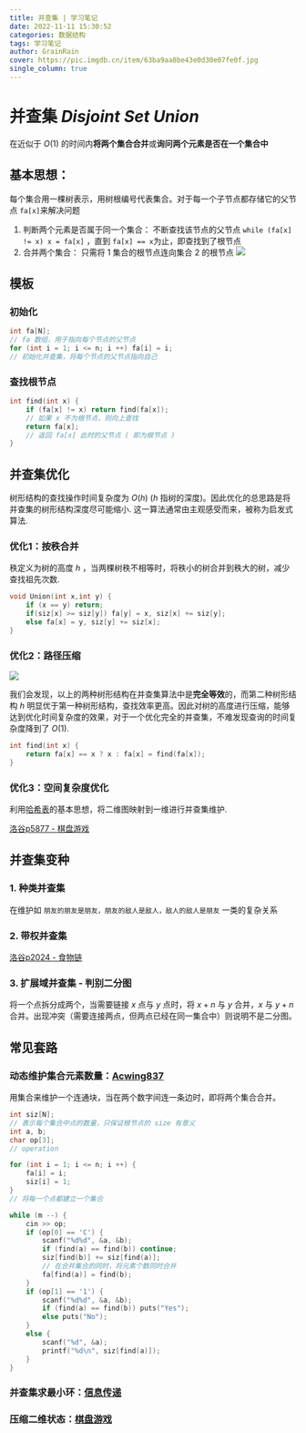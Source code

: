 ```yaml
---
title: 并查集 | 学习笔记
date: 2022-11-11 15:30:52
categories: 数据结构
tags: 学习笔记
author: GrainRain
cover: https://pic.imgdb.cn/item/63ba9aa8be43e0d30e07fe0f.jpg
single_column: true
---
```



# 并查集 $Disjoint\ Set\ Union$

在近似于 $O(1)$ 的时间内**将两个集合合并**或**询问两个元素是否在一个集合中**

## 基本思想：

每个集合用一棵树表示，用树根编号代表集合。对于每一个子节点都存储它的父节点 `fa[x]`来解决问题

1. 判断两个元素是否属于同一个集合：
   不断查找该节点的父节点 `while (fa[x] != x) x = fa[x]` ，直到 `fa[x] == x`为止，即查找到了根节点
2. 合并两个集合：
   只需将 1 集合的根节点连向集合 2 的根节点
   ![](https://pic.imgdb.cn/item/63c66b0fbe43e0d30ef4afaa.jpg)


## 模板

### 初始化
```cpp
int fa[N];
// fa 数组，用于指向每个节点的父节点
for (int i = 1; i <= n; i ++) fa[i] = i;
// 初始化并查集，将每个节点的父节点指向自己
```

### 查找根节点

```cpp
int find(int x) {
	if (fa[x] != x) return find(fa[x]);
	// 如果 x 不为根节点，则向上查找
	return fa[x];
	// 返回 fa[x] 此时的父节点 ( 即为根节点 ) 
}
```

## 并查集优化

树形结构的查找操作时间复杂度为 $O(h)$ ($h$ 指树的深度)。因此优化的总思路是将并查集的树形结构深度尽可能缩小. 这一算法通常由主观感受而来，被称为启发式算法.

### 优化1：按秩合并

秩定义为树的高度 $h$ ，当两棵树秩不相等时，将秩小的树合并到秩大的树，减少查找祖先次数.

```cpp
void Union(int x,int y) {
	if (x == y) return;
	if(siz[x] >= siz[y]) fa[y] = x, siz[x] += siz[y];
	else fa[x] = y, siz[y] += siz[x];
}
```

### 优化2：路径压缩

![](https://pic.imgdb.cn/item/63c61bcabe43e0d30e604469.jpg)

我们会发现，以上的两种树形结构在并查集算法中是**完全等效**的，而第二种树形结构 $h$ 明显优于第一种树形结构，查找效率更高。因此对树的高度进行压缩，能够达到优化时间复杂度的效果，对于一个优化完全的并查集，不难发现查询的时间复杂度降到了 $O(1)$.

```cpp
int find(int x) {
	return fa[x] == x ? x : fa[x] = find(fa[x]);
}
```

### 优化3：空间复杂度优化

利用[哈希表]()的基本思想，将二维图映射到一维进行并查集维护.

[洛谷p5877 - 棋盘游戏](https://www.luogu.com.cn/problem/P5877)


## 并查集变种

   
### 1. 种类并查集

在维护如 `朋友的朋友是朋友，朋友的敌人是敌人，敌人的敌人是朋友` 一类的复杂关系

### 2. 带权并查集

[洛谷p2024 - 食物链](https://www.luogu.com.cn/problem/P2024)

### 3. 扩展域并查集 - 判别二分图

将一个点拆分成两个，当需要链接 $x$ 点与 $y$ 点时，将 $x + n$ 与 $y$ 合并，$x$ 与 $y + n$ 合并。出现冲突（需要连接两点，但两点已经在同一集合中）则说明不是二分图。

## 常见套路

### 动态维护集合元素数量：[Acwing837](https://www.acwing.com/problem/content/839/)

用集合来维护一个连通块，当在两个数字间连一条边时，即将两个集合合并。

```cpp
int siz[N];
// 表示每个集合中点的数量，只保证根节点的 size 有意义 
int a, b;
char op[3];
// operation 

for (int i = 1; i <= n; i ++) {
	fa[i] = i;
	siz[i] = 1;
}
// 将每一个点都建立一个集合

while (m --) {
	cin >> op;
	if (op[0] == 'C') {
		scanf("%d%d", &a, &b);
		if (find(a) == find(b)) continue;
		siz[find(b)] += siz[find(a)];
		// 在合并集合的同时，将元素个数同时合并 
		fa[find(a)] = find(b);
	}
	if (op[1] == '1') {
		scanf("%d%d", &a, &b);
		if (find(a) == find(b)) puts("Yes");
		else puts("No");
	}
	else {
		scanf("%d", &a);
		printf("%d\n", siz[find(a)]);
	}
}
```

### 并查集求最小环：[信息传递](https://www.luogu.com.cn/problem/P2661)

### 压缩二维状态：[棋盘游戏](https://www.luogu.com.cn/problem/P5877)